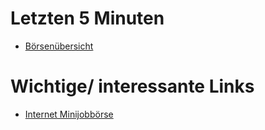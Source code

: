 # Letzten 5 Minuten 
+ [Börsenübersicht](https://coin360.io/)
# Wichtige/ interessante Links
+ [Internet Minijobbörse](https://www.fiverr.com/)

